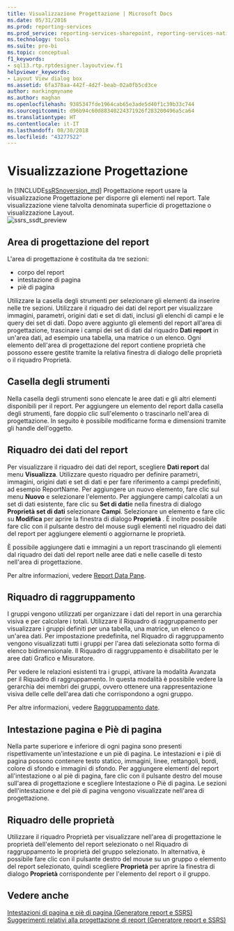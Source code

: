 ```yaml
---
title: Visualizzazione Progettazione | Microsoft Docs
ms.date: 05/31/2016
ms.prod: reporting-services
ms.prod_service: reporting-services-sharepoint, reporting-services-native
ms.technology: tools
ms.suite: pro-bi
ms.topic: conceptual
f1_keywords:
- sql13.rtp.rptdesigner.layoutview.f1
helpviewer_keywords:
- Layout View dialog box
ms.assetid: 6fa378aa-442f-4d2f-beab-02a0fb5cd3ce
author: markingmyname
ms.author: maghan
ms.openlocfilehash: 9385347fde1964cab65e3ade5d40f1c39b33c744
ms.sourcegitcommit: d96b94c60d88340224371926f283200496a5ca64
ms.translationtype: HT
ms.contentlocale: it-IT
ms.lasthandoff: 08/30/2018
ms.locfileid: "43277522"
---
```

# <a name="design-view"></a>Visualizzazione Progettazione
In [!INCLUDE[ssRSnoversion_md](../../includes/ssrsnoversion-md.md)] Progettazione report usare la visualizzazione Progettazione per disporre gli elementi nel report. Tale visualizzazione viene talvolta denominata superficie di progettazione o visualizzazione Layout.  
  ![ssrs_ssdt_preview](../../reporting-services/media/ssrs-ssdt-preview.png)
## <a name="report-design-surface"></a>Area di progettazione del report  
L'area di progettazione è costituita da tre sezioni: 
+ corpo del report
+ intestazione di pagina
+ piè di pagina 

Utilizzare la casella degli strumenti per selezionare gli elementi da inserire nelle tre sezioni. Utilizzare il riquadro dei dati del report per visualizzare immagini, parametri, origini dati e set di dati, inclusi gli elenchi di campi e le query dei set di dati. Dopo avere aggiunto gli elementi del report all'area di progettazione, trascinare i campi dei set di dati dal riquadro **Dati report** in un'area dati, ad esempio una tabella, una matrice o un elenco. Ogni elemento dell'area di progettazione del report contiene proprietà che possono essere gestite tramite la relativa finestra di dialogo delle proprietà o il riquadro Proprietà.  
  
## <a name="toolbox"></a>Casella degli strumenti  
 Nella casella degli strumenti sono elencate le aree dati e gli altri elementi disponibili per il report. Per aggiungere un elemento del report dalla casella degli strumenti, fare doppio clic sull'elemento o trascinarlo nell'area di progettazione. In seguito è possibile modificarne forma e dimensioni tramite gli handle dell'oggetto.  
  
## <a name="report-data-pane"></a>Riquadro dei dati del report  
 Per visualizzare il riquadro dei dati del report, scegliere **Dati report** dal menu **Visualizza**. Utilizzare questo riquadro per definire parametri, immagini, origini dati e set di dati e per fare riferimento a campi predefiniti, ad esempio ReportName. Per aggiungere un nuovo elemento, fare clic sul menu **Nuovo** e selezionare l'elemento. Per aggiungere campi calcolati a un set di dati esistente, fare clic su **Set di dati**e nella finestra di dialogo **Proprietà set di dati** selezionare **Campi**. Selezionare un elemento e fare clic su **Modifica** per aprire la finestra di dialogo **Proprietà** . È inoltre possibile fare clic con il pulsante destro del mouse sugli elementi nel riquadro dei dati del report per aggiungere elementi o aggiornarne le proprietà.  
  
 È possibile aggiungere dati e immagini a un report trascinando gli elementi dal riquadro dei dati del report nelle aree dati e nelle caselle di testo nell'area di progettazione.  
  
 Per altre informazioni, vedere [Report Data Pane](../../reporting-services/report-data/report-data-pane.md).  
  
## <a name="grouping-pane"></a>Riquadro di raggruppamento  
 I gruppi vengono utilizzati per organizzare i dati del report in una gerarchia visiva e per calcolare i totali. Utilizzare il Riquadro di raggruppamento per visualizzare i gruppi definiti per una tabella, una matrice, un elenco o un'area dati. Per impostazione predefinita, nel Riquadro di raggruppamento vengono visualizzati tutti i gruppi per l'area dati selezionata sotto forma di elenco bidimensionale. Il Riquadro di raggruppamento è disabilitato per le aree dati Grafico e Misuratore.  
  
 Per vedere le relazioni esistenti tra i gruppi, attivare la modalità Avanzata per il Riquadro di raggruppamento. In questa modalità è possibile vedere la gerarchia dei membri dei gruppi, ovvero ottenere una rappresentazione visiva delle celle dell'area dati che corrispondono a ogni gruppo.  
  
 Per altre informazioni, vedere [Raggruppamento date](../../reporting-services/tools/grouping-pane.md).  
  
## <a name="page-header-and-page-footer"></a>Intestazione pagina e Piè di pagina  
 Nella parte superiore e inferiore di ogni pagina sono presenti rispettivamente un'intestazione e un piè di pagina. Le intestazioni e i piè di pagina possono contenere testo statico, immagini, linee, rettangoli, bordi, colore di sfondo e immagini di sfondo. Per aggiungere elementi del report all'intestazione o al piè di pagina, fare clic con il pulsante destro del mouse sull'area di progettazione e scegliere Intestazione o Piè di pagina. Le sezioni dell'intestazione e del piè di pagina vengono visualizzate nell'area di progettazione.  
  
## <a name="properties-pane"></a>Riquadro delle proprietà  
 Utilizzare il riquadro Proprietà per visualizzare nell'area di progettazione le proprietà dell'elemento del report selezionato o nel Riquadro di raggruppamento le proprietà del gruppo selezionato. In alternativa, è possibile fare clic con il pulsante destro del mouse su un gruppo o elemento del report selezionato, quindi scegliere **Proprietà** per aprire la finestra di dialogo **Proprietà** corrispondente per l'elemento del report o il gruppo.  
  
## <a name="see-also"></a>Vedere anche  
 [Intestazioni di pagina e piè di pagina &#40;Generatore report e SSRS&#41;](../../reporting-services/report-design/page-headers-and-footers-report-builder-and-ssrs.md)   
 [Suggerimenti relativi alla progettazione di report &#40;Generatore report e SSRS&#41;](../../reporting-services/report-design/report-design-tips-report-builder-and-ssrs.md)  
  
  
